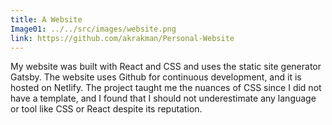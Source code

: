 ```yaml
---
title: A Website
Image01: ../../src/images/website.png
link: https://github.com/akrakman/Personal-Website
---
```

My website was built with React and CSS
and uses the static site generator Gatsby. The website uses Github for continuous development, and it is hosted on Netlify. The project taught me the nuances of CSS since I did not have a template, and I found that I should not underestimate any language or tool like CSS or React despite its reputation.